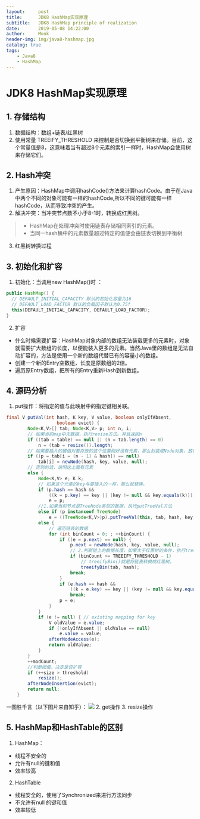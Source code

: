 ```yaml
---
layout:     post
title:      JDK8 HashMap实现原理
subtitle:   JDK8 HashMap principle of realization
date:       2019-05-08 14:22:00
author:     Monk
header-img: img/java8-hashmap.jpg
catalog: true
tags:
    - Java8
    - HashMap
---
```

# JDK8 HashMap实现原理
## 1. 存储结构
1. 数据结构：数组+链表/红黑树
2. 使用常量 TREEIFY_THRESHOLD 来控制是否切换到平衡树来存储。目前，这个常量值是8，这意味着当有超过8个元素的索引一样时，HashMap会使用树来存储它们。

## 2. Hash冲突
1. 产生原因：HashMap中调用hashCode()方法来计算hashCode。由于在Java中两个不同的对象可能有一样的hashCode,所以不同的键可能有一样hashCode，从而导致冲突的产生。
2. 解决冲突：当冲突节点数不小于8-1时，转换成红黑树。
 >- HashMap在处理冲突时使用链表存储相同索引的元素。
 >- 当同一hash桶中的元素数量超过特定的值便会由链表切换到平衡树
3. 红黑树转换过程

## 3. 初始化和扩容
1. 初始化：当调用new HashMap()时 ：
```java
public HashMap() {
  // DEFAULT_INITIAL_CAPACITY 默认的初始化容量为16
  // DEFAULT_LOAD_FACTOR 默认的负载因子默认为0.75f
  this(DEFAULT_INITIAL_CAPACITY, DEFAULT_LOAD_FACTOR);
}
```
2. 扩容
- 什么时候需要扩容：HashMap对象内部的数组无法装载更多的元素时，对象就需要扩大数组的长度，以便能装入更多的元素。当然Java里的数组是无法自动扩容的，方法是使用一个新的数组代替已有的容量小的数组。
- 创建一个新的Entry空数组，长度是原数组的2倍。
- 遍历原Entry数组，把所有的Entry重新Hash到新数组。

## 4. 源码分析
1. put操作：将指定的值与此映射中的指定键相关联。
```java
final V putVal(int hash, K key, V value, boolean onlyIfAbsent,
                   boolean evict) {
        Node<K,V>[] tab; Node<K,V> p; int n, i;
        // 如果当前map中无数据，执行resize方法。并且返回n
        if ((tab = table) == null || (n = tab.length) == 0)
            n = (tab = resize()).length;
        // 如果要插入的键值对要存放的这个位置刚好没有元素，那么封装成Node对象，放在这个位置上
        if ((p = tab[i = (n - 1) & hash]) == null)
            tab[i] = newNode(hash, key, value, null);
        // 否则的话，说明这上面有元素
        else {
            Node<K,V> e; K k;
            // 如果这个元素的key与要插入的一样，那么就替换。
            if (p.hash == hash &&
                ((k = p.key) == key || (key != null && key.equals(k))))
                e = p;
            //1.如果当前节点是TreeNode类型的数据，执行putTreeVal方法
            else if (p instanceof TreeNode)
                e = ((TreeNode<K,V>)p).putTreeVal(this, tab, hash, key, value);
            else {
            	// 遍历链表的数据
                for (int binCount = 0; ; ++binCount) {
                    if ((e = p.next) == null) {
                        p.next = newNode(hash, key, value, null);
                        // 2.判断链上的数据长度，如果大于红黑树的条件，执行treeifyBin()
                        if (binCount >= TREEIFY_THRESHOLD - 1)
                        	// treeifyBin()就是将链表转换成红黑树。
                            treeifyBin(tab, hash);
                        break;
                    }
                    if (e.hash == hash &&
                        ((k = e.key) == key || (key != null && key.equals(k))))
                        break;
                    p = e;
                }
            }
            if (e != null) { // existing mapping for key
                V oldValue = e.value;
                if (!onlyIfAbsent || oldValue == null)
                    e.value = value;
                afterNodeAccess(e);
                return oldValue;
            }
        }
        ++modCount;
        //判断阈值，决定是否扩容
        if (++size > threshold)
            resize();
        afterNodeInsertion(evict);
        return null;
    }
```
一图胜千言（以下图片来自知乎）：
<img src="../../../../img/20190419163905878.png">
2. get操作
3. resize操作

## 5. HashMap和HashTable的区别
1. HashMap：
  -  线程不安全的
  - 允许有null的键和值
  - 效率较高
2. HashTable
  - 线程安全的，使用了Synchronized来进行方法同步
  - 不允许有null 的键和值
  - 效率较低